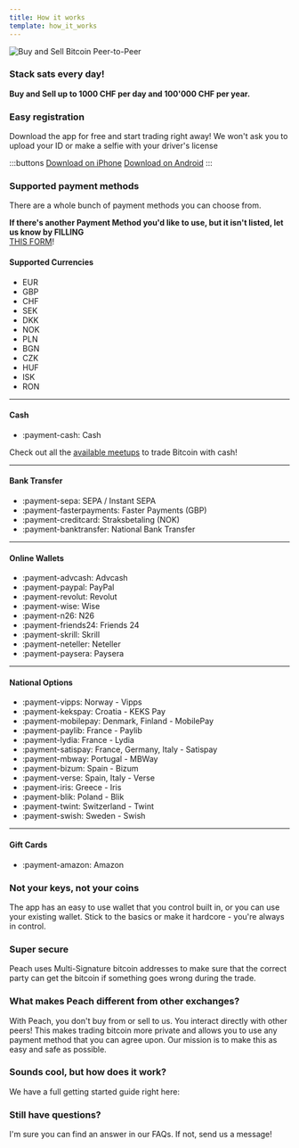```yaml
---
title: How it works
template: how_it_works
---
```

<!--[teaser]-->
![Buy and Sell Bitcoin Peer-to-Peer](/img/how-it-works/buy-and-sell-bitcoin-peer-to-peer.png)

### Stack sats <span>every day</span>!

**Buy and Sell up to 1000 CHF per day and 100'000 CHF per year.**

<!--[easy_registration]-->
### Easy registration

Download the app for free and start trading right away! We won't ask you to upload your ID or make a selfie with your driver's license

:::buttons
[Download on iPhone]($iosUrl$)
[Download on Android]($androidUrl$)
:::

<!--[payment_methods]-->
### Supported payment methods

There are a whole bunch of payment methods you can choose from.<br>

**If there's another Payment Method you'd like to use, but it isn't listed, let us know by FILLING**
<br>[THIS FORM](https://ncxldazr6m4.typeform.com/to/SJljDnae)!

#### Supported Currencies

- EUR
- GBP
- CHF
- SEK
- DKK
- NOK
- PLN
- BGN
- CZK
- HUF
- ISK
- RON

---

#### Cash

- :payment-cash: Cash

Check out all the [available meetups](/for-meetups/) to trade Bitcoin with cash!

---

#### Bank Transfer

- :payment-sepa: SEPA / Instant SEPA
- :payment-fasterpayments: Faster Payments (GBP)
- :payment-creditcard: Straksbetaling (NOK)
- :payment-banktransfer: National Bank Transfer

---

#### Online Wallets

- :payment-advcash: Advcash
- :payment-paypal: PayPal
- :payment-revolut: Revolut
- :payment-wise: Wise
- :payment-n26: N26
- :payment-friends24: Friends 24
- :payment-skrill: Skrill
- :payment-neteller: Neteller
- :payment-paysera: Paysera

---

#### National Options

- :payment-vipps: Norway - Vipps
- :payment-kekspay: Croatia - KEKS Pay
- :payment-mobilepay: Denmark, Finland - MobilePay
- :payment-paylib: France - Paylib
- :payment-lydia: France - Lydia
- :payment-satispay: France, Germany, Italy - Satispay
- :payment-mbway: Portugal - MBWay
- :payment-bizum: Spain - Bizum
- :payment-verse: Spain, Italy - Verse
- :payment-iris: Greece - Iris
- :payment-blik: Poland - Blik
- :payment-twint: Switzerland - Twint
- :payment-swish: Sweden - Swish

---

#### Gift Cards

- :payment-amazon: Amazon

<!--[self_custody]-->
### Not your keys, not your coins

The app has an easy to use wallet that you control built in, or you can use your existing wallet. Stick to the basics or make it hardcore - you're always in control.

<!--[security]-->
### Super secure

Peach uses Multi-Signature bitcoin addresses to make sure that the correct party can get the bitcoin if something goes wrong during the trade.

<!--[difference]-->
### What makes Peach different from other exchanges?

With Peach, you don't buy from or sell to us.
You interact directly with other peers!
This makes trading bitcoin more private and allows you to use any payment method that you can agree upon.
Our mission is to make this as easy and safe as possible.  

<!--[sounds_cool]-->
### Sounds cool, but how does it work?

We have a full getting started guide right here:

<!--[questions]-->
### Still have questions?

I'm sure you can find an answer in our FAQs.
If not, send us a message!
